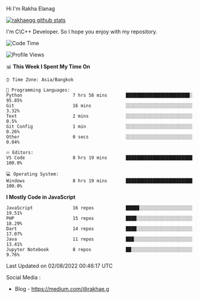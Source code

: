 Hi I'm Rakha Elanag


[![rakhaegg github stats](https://github-readme-stats.vercel.app/api?username=rakhaegg)](https://github.com/rakhaegg/rakhaegg)

I'm C\C++ Developer. So I hope you enjoy with my repository. 



<!--START_SECTION:waka-->
![Code Time](http://img.shields.io/badge/Code%20Time-0%20secs-blue)

![Profile Views](http://img.shields.io/badge/Profile%20Views-0-blue)

📊 **This Week I Spent My Time On** 

```text
⌚︎ Time Zone: Asia/Bangkok

💬 Programming Languages: 
Python                   7 hrs 58 mins       ████████████████████████░   95.85% 
Git                      16 mins             ░░░░░░░░░░░░░░░░░░░░░░░░░   3.32% 
Text                     2 mins              ░░░░░░░░░░░░░░░░░░░░░░░░░   0.5% 
Git Config               1 min               ░░░░░░░░░░░░░░░░░░░░░░░░░   0.26% 
Other                    0 secs              ░░░░░░░░░░░░░░░░░░░░░░░░░   0.04%

🔥 Editors: 
VS Code                  8 hrs 19 mins       █████████████████████████   100.0%

💻 Operating System: 
Windows                  8 hrs 19 mins       █████████████████████████   100.0%

```

**I Mostly Code in JavaScript** 

```text
JavaScript               16 repos            █████░░░░░░░░░░░░░░░░░░░░   19.51% 
PHP                      15 repos            ████░░░░░░░░░░░░░░░░░░░░░   18.29% 
Dart                     14 repos            ████░░░░░░░░░░░░░░░░░░░░░   17.07% 
Java                     11 repos            ███░░░░░░░░░░░░░░░░░░░░░░   13.41% 
Jupyter Notebook         8 repos             ██░░░░░░░░░░░░░░░░░░░░░░░   9.76%

```



 Last Updated on 02/08/2022 00:46:17 UTC
<!--END_SECTION:waka-->

Social Media : 
- Blog - https://medium.com/@rakhae.g
